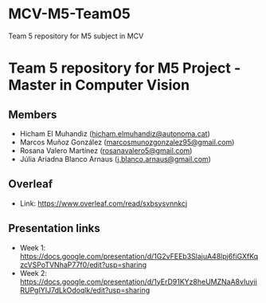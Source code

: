# MCV-M5-Team05
Team 5 repository for M5 subject in MCV

# Team 5 repository for M5 Project - Master in Computer Vision


 
## Members
* Hicham El Muhandiz (hicham.elmuhandiz@autonoma.cat)
* Marcos Muñoz González (marcosmunozgonzalez95@gmail.com)
* Rosana Valero Martínez (rosanavalero5@gmail.com)
* Júlia Ariadna Blanco Arnaus (j.blanco.arnaus@gmail.com)

## Overleaf
* Link: https://www.overleaf.com/read/sxbsysvnnkcj


## Presentation links
* Week 1: https://docs.google.com/presentation/d/1G2vFEEb3SlajuA48lpj6fiGXfKqzcVSPoTVNhaP77f0/edit?usp=sharing
* Week 2: https://docs.google.com/presentation/d/1yErD91KYz8heUMZNaA8vIuyiiRUPgIYIJ7dLkOdoqlk/edit?usp=sharing
